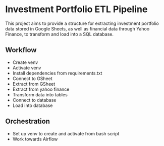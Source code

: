 # Investment Portfolio ETL Pipeline 
This project aims to provide a structure for extracting investment portfolio data stored in Google Sheets, as well 
as financial data through Yahoo Finance, to transform and load into a SQL database.

## Workflow

* Create venv
* Activate venv
* Install dependencies from requirements.txt
* Connect to GSheet
* Extract from GSheet
* Extract from yahoo finance
* Transform data into tables
* Connect to database
* Load into database

## Orchestration
* Set up venv to create and activate from bash script
* Work towards Airflow
